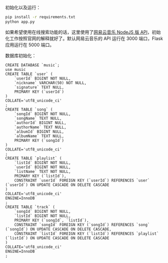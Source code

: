 

初始化以及运行：

```bash
pip install -r requirements.txt
python app.py
```

如果希望使用在线搜索功能的话，这里使用了[网易云音乐 NodeJS 版 API](https://binaryify.github.io/NeteaseCloudMusicApi/#/?id=neteasecloudmusicapi)，初始化工作按照官网的解释就好了。默认网易云音乐的 API 运行在 3000 端口，Flask 应用运行在 5000 端口。

数据库初始化：

```mysql
CREATE DATABASE `music`;
use music
CREATE TABLE `user` (
	`userId` BIGINT NOT NULL,
	`nickname` VARCHAR(50) NOT NULL,
	`signature` TEXT NULL,
	PRIMARY KEY (`userId`)
)
COLLATE='utf8_unicode_ci'
;
CREATE TABLE `song` (
	`songId` BIGINT NOT NULL,
	`songName` TEXT NULL,
	`authorId` BIGINT NULL,
	`authorName` TEXT NULL,
	`albumId` BIGINT NULL,
	`albumName` TEXT NULL,
	PRIMARY KEY (`songId`)
)
COLLATE='utf8_unicode_ci'
;
CREATE TABLE `playlist` (
	`listId` BIGINT NOT NULL,
	`userId` BIGINT NOT NULL,
	`listName` TEXT NOT NULL,
	PRIMARY KEY (`listId`),
	CONSTRAINT `userId` FOREIGN KEY (`userId`) REFERENCES `user` (`userId`) ON UPDATE CASCADE ON DELETE CASCADE
)
COLLATE='utf8_unicode_ci'
ENGINE=InnoDB
;
CREATE TABLE `track` (
	`songId` BIGINT NOT NULL,
	`listId` BIGINT NOT NULL,
	PRIMARY KEY (`songId`, `listId`),
	CONSTRAINT `songId` FOREIGN KEY (`songId`) REFERENCES `song` (`songId`) ON UPDATE CASCADE ON DELETE CASCADE,
	CONSTRAINT `listId` FOREIGN KEY (`listId`) REFERENCES `playlist` (`listId`) ON UPDATE CASCADE ON DELETE CASCADE
)
COLLATE='utf8_unicode_ci'
ENGINE=InnoDB
;
```


